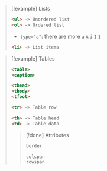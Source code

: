 >[!example] Lists
>```html
><ul> -> Unordered list
><ol> -> Ordered list
>```
>- `type="a"`: there are more `a` `A` `i` `I` `1`
>```html
><li> -> List items
>```

>[!example] Tables
>```html
><table>
><caption>
>```
>```html
><thead>
><tbody>
><tfoot>
>```
>```html
><tr> -> Table row
>```
>```html
><th> -> Table head
><td> -> Table data
>```
>
>>[!done] Attributes
>>```html
>>border
>>```
>>```html
>>colspan
>>rowspan
>>```